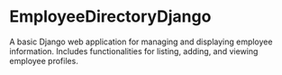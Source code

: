 # EmployeeDirectoryDjango
A basic Django web application for managing and displaying employee information. Includes functionalities for listing, adding, and viewing employee profiles.
